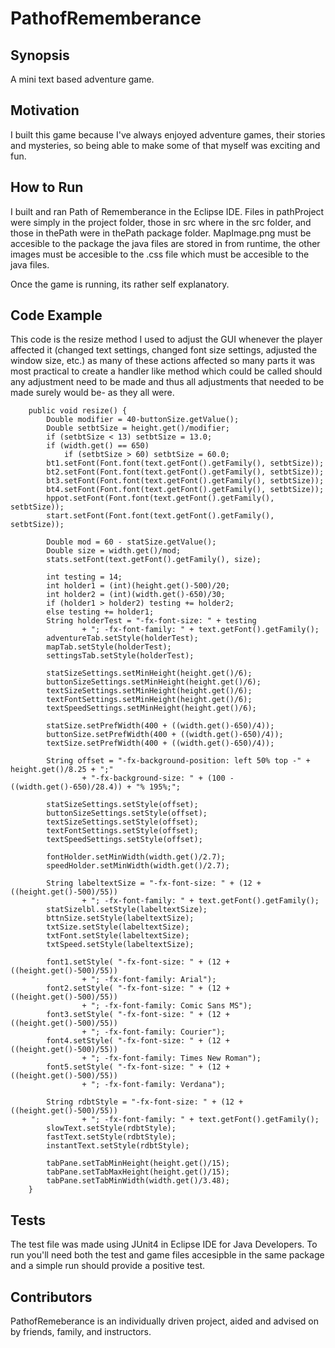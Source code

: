# PathofRememberance

## Synopsis
A mini text based adventure game.

## Motivation
I built this game because I've always enjoyed adventure games, their stories and mysteries, so being able to make some of that myself was exciting and fun.

## How to Run
I built and ran Path of Rememberance in the Eclipse IDE. Files in pathProject were simply in the project folder, those in src where in the src folder, and those in thePath were in thePath package folder. MapImage.png must be accesible to the package the java files are stored in from runtime, the other images must be accesible to the .css file which must be accesible to the java files. 

Once the game is running, its rather self explanatory. 

## Code Example
This code is the resize method I used to adjust the GUI whenever the player affected it (changed text settings, changed font size settings, adjusted the window size, etc.) as many of these actions affected so many parts it was most practical to create a handler like method which could be called should any adjustment need to be made and thus all adjustments that needed to be made surely would be- as they all were.
```
	public void resize() {
		Double modifier = 40-buttonSize.getValue();
		Double setbtSize = height.get()/modifier;
		if (setbtSize < 13) setbtSize = 13.0;
		if (width.get() == 650) 
			if (setbtSize > 60) setbtSize = 60.0;
		bt1.setFont(Font.font(text.getFont().getFamily(), setbtSize));
		bt2.setFont(Font.font(text.getFont().getFamily(), setbtSize));
		bt3.setFont(Font.font(text.getFont().getFamily(), setbtSize));
		bt4.setFont(Font.font(text.getFont().getFamily(), setbtSize));
		hppot.setFont(Font.font(text.getFont().getFamily(), setbtSize));
		start.setFont(Font.font(text.getFont().getFamily(), setbtSize));
		
		Double mod = 60 - statSize.getValue();
		Double size = width.get()/mod;
		stats.setFont(text.getFont().getFamily(), size);
		
		int testing = 14;
		int holder1 = (int)(height.get()-500)/20;
		int holder2 = (int)(width.get()-650)/30;
		if (holder1 > holder2) testing += holder2;
		else testing += holder1;
		String holderTest = "-fx-font-size: " + testing
				+ "; -fx-font-family: " + text.getFont().getFamily();
		adventureTab.setStyle(holderTest);
		mapTab.setStyle(holderTest);
		settingsTab.setStyle(holderTest);
		
		statSizeSettings.setMinHeight(height.get()/6);
		buttonSizeSettings.setMinHeight(height.get()/6);
		textSizeSettings.setMinHeight(height.get()/6);
		textFontSettings.setMinHeight(height.get()/6);
		textSpeedSettings.setMinHeight(height.get()/6);
		
		statSize.setPrefWidth(400 + ((width.get()-650)/4));
		buttonSize.setPrefWidth(400 + ((width.get()-650)/4));
		textSize.setPrefWidth(400 + ((width.get()-650)/4));
		
		String offset = "-fx-background-position: left 50% top -" + height.get()/8.25 + ";"
				+ "-fx-background-size: " + (100 - ((width.get()-650)/28.4)) + "% 195%;";

		statSizeSettings.setStyle(offset);
		buttonSizeSettings.setStyle(offset);
		textSizeSettings.setStyle(offset);
		textFontSettings.setStyle(offset);
		textSpeedSettings.setStyle(offset);
		
		fontHolder.setMinWidth(width.get()/2.7);
		speedHolder.setMinWidth(width.get()/2.7);
		
		String labeltextSize = "-fx-font-size: " + (12 + ((height.get()-500)/55)) 
				+ "; -fx-font-family: " + text.getFont().getFamily();
		statSizelbl.setStyle(labeltextSize);
		bttnSize.setStyle(labeltextSize);
		txtSize.setStyle(labeltextSize);
		txtFont.setStyle(labeltextSize);
		txtSpeed.setStyle(labeltextSize);
		
		font1.setStyle( "-fx-font-size: " + (12 + ((height.get()-500)/55))
				+ "; -fx-font-family: Arial");
		font2.setStyle( "-fx-font-size: " + (12 + ((height.get()-500)/55))
				+ "; -fx-font-family: Comic Sans MS");
		font3.setStyle( "-fx-font-size: " + (12 + ((height.get()-500)/55))
				+ "; -fx-font-family: Courier");
		font4.setStyle( "-fx-font-size: " + (12 + ((height.get()-500)/55))
				+ "; -fx-font-family: Times New Roman");
		font5.setStyle( "-fx-font-size: " + (12 + ((height.get()-500)/55))
				+ "; -fx-font-family: Verdana");
		
		String rdbtStyle = "-fx-font-size: " + (12 + ((height.get()-500)/55))
				+ "; -fx-font-family: " + text.getFont().getFamily();
		slowText.setStyle(rdbtStyle);
		fastText.setStyle(rdbtStyle);
		instantText.setStyle(rdbtStyle);
		
		tabPane.setTabMinHeight(height.get()/15);
		tabPane.setTabMaxHeight(height.get()/15);
		tabPane.setTabMinWidth(width.get()/3.48);
	}
```


## Tests
The test file was made using JUnit4 in Eclipse IDE for Java Developers. To run you'll need both the test and game files accesipble in the same package and a simple run should provide a positive test.

## Contributors
PathofRemeberance is an individually driven project, aided and advised on by friends, family, and instructors.

